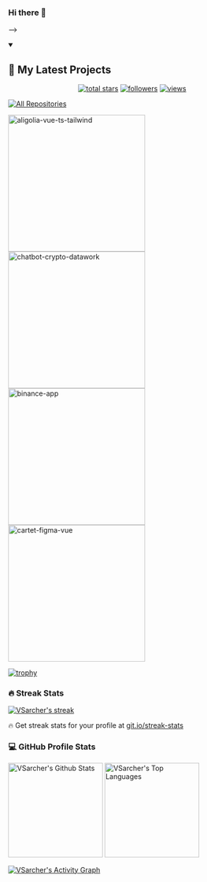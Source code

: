 ### Hi there 👋


<!-- **VSarcher/VSarcher** is a ✨ _special_ ✨ repository because its `README.md` (this file) appears on your GitHub profile. -->

<!-- Here are some ideas to get you started: -->
<!-- 
<p align="center">
  <a href="https://github.com/DenverCoder1/readme-typing-svg">
    <img src="https://readme-typing-svg.demolab.com/?lines=Backend Developer;6%2B%20years%20of%20coding%20experience;Always%20learning%20new%20things&font=Fira%20Code&center=true&width=440&height=45&color=lean&vCenter=true&pause=1000&size=22" /></a>
</p> -->

<!-- - 🔭 I’m currently working on Golang microservice
- 🌱 I’m currently learning on Web Scraping
<!-- - 👯 I’m looking to collaborate on  -->
<!-- - 🤔 I’m looking for help with ... -->
<!-- - 💬 Ask me about Golang and microservice architecture -->
<!-- - 📫 How to reach me: ... -->
<!-- - 😄 Pronouns: ... -->
<!-- - ⚡ Fun fact: ... -->
 -->
<details open> 
  <summary><h2>📘 My Latest Projects</h2></summary>
    <p align="center">
      <a href="https://github.com/VSarcher?tab=repositories&sort=stargazers">
        <img alt="total stars" title="Total stars on GitHub" src="https://custom-icon-badges.demolab.com/github/stars/violetstar701?color=55960c&style=for-the-badge&labelColor=488207&logo=star"/></a>
      <a href="https://github.com/VSarcher?tab=followers">
        <img alt="followers" title="Follow me on Github" src="https://custom-icon-badges.demolab.com/github/followers/violetstar701?color=236ad3&labelColor=1155ba&style=for-the-badge&logo=person-add&label=Follow&logoColor=white"/></a>
      <a href="https://github.com/VSarcher/Simple-View-Counter">
        <img alt="views" title="GitHub profile views" src="https://komarev.com/ghpvc/?username=VSarcher&style=for-the-badge&color=blueviolet"/></a>
    </p>
    <a href="https://github.com/VSarcher?tab=repositories&sort=stargazers"><img alt="All Repositories" title="All Repositories" src="https://custom-icon-badges.demolab.com/badge/-Click%20Here%20For%20All%20My%20Repos-1F222E?style=for-the-badge&logoColor=white&logo=repo"/></a>

</details>

<p align="left">
    <a href="https://github.com/VSarcher/arc-microservice"><img width="278" src="https://denvercoder1-github-readme-stats.vercel.app/api/pin/?username=VSarcher&repo=arc-microservice&theme=react&bg_color=1F222E&title_color=F85D7F&hide_border=true&icon_color=F8D866&show_icons=true" alt="aligolia-vue-ts-tailwind"></a>
    <a href="https://github.com/VSarcher/CurrencyServer"><img width="278" src="https://denvercoder1-github-readme-stats.vercel.app/api/pin/?username=VSarcher&repo=CurrencyServer&theme=react&bg_color=1F222E&title_color=F85D7F&hide_border=true&icon_color=F8D866&show_icons=true" alt="chatbot-crypto-datawork"></a>
    <a href="https://github.com/VSarcher/djangoRESTServer"><img width="278" src="https://denvercoder1-github-readme-stats.vercel.app/api/pin/?username=VSarcher&repo=djangoRESTServer&theme=react&bg_color=1F222E&title_color=F85D7F&hide_border=true&icon_color=F8D866&show_icons=true" alt="binance-app"></a>
    <a href="https://github.com/VSarcher/Express_warmup"><img width="278" src="https://denvercoder1-github-readme-stats.vercel.app/api/pin/?username=VSarcher&repo=Express_warmup&theme=react&bg_color=1F222E&title_color=F85D7F&hide_border=true&icon_color=F8D866&show_icons=true&show_description=false" alt="cartet-figma-vue"></a>
  </p>

[![trophy](https://github-profile-trophy.vercel.app/?username=VSarcher&theme=onedark)](https://github.com/ryo-ma/github-profile-trophy)

  <h3>🔥 Streak Stats</h3>

  <p>
    <a href="https://github.com/DenverCoder1/github-readme-streak-stats">
      <img title="🔥 Get streak stats for your profile at git.io/streak-stats" alt="VSarcher's streak" src="https://streak-stats.demolab.com/?user=VSarcher&theme=monokai-metallian&hide_border=true"/>
    </a>
    <p>🔥 Get streak stats for your profile at <a href="https://git.io/streak-stats">git.io/streak-stats</a></p>
  </p>

  <h3>💻 GitHub Profile Stats</h3>

<a href="https://github.com/anuraghazra/github-readme-stats"><img alt="VSarcher's Github Stats" src="https://denvercoder1-github-readme-stats.vercel.app/api/?username=VSarcher&show_icons=true&include_all_commits=true&count_private=true&theme=react&hide_border=true&bg_color=1F222E&title_color=F85D7F&icon_color=F8D866" height="192px"/></a>
<a href="https://github.com/anuraghazra/github-readme-stats"><img alt="VSarcher's Top Languages" src="https://denvercoder1-github-readme-stats.vercel.app/api/top-langs/?username=VSarcher&langs_count=8&layout=compact&theme=react&hide_border=true&bg_color=1F222E&title_color=F85D7F&icon_color=F8D866&hide=Jupyter%20Notebook,Roff" height="192px"/></a>
<br/>


<a href="https://github.com/ashutosh00710/github-readme-activity-graph">
  <img alt="VSarcher's Activity Graph" src="https://github-readme-activity-graph.vercel.app/graph/?username=VSarcher&bg_color=1F222E&color=F8D866&line=F85D7F&point=FFFFFF&hide_border=true" />
</a>
